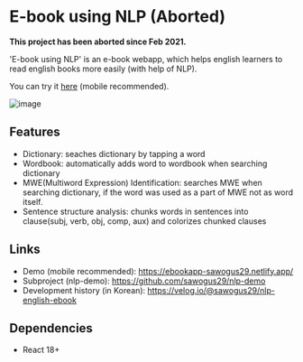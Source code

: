# E-book using NLP (Aborted)
**This project has been aborted since Feb 2021.**


'E-book using NLP' is an e-book webapp, which helps english learners to read english books more easily (with help of NLP).

You can try it [here](https://ebookapp-sawogus29.netlify.app/) (mobile recommended).

![image](https://user-images.githubusercontent.com/37795048/162207604-f139b80e-c1b9-4e8a-a988-30ff01871368.png)

## Features
- Dictionary: seaches dictionary by tapping a word
- Wordbook: automatically adds word to wordbook when searching dictionary
- MWE(Multiword Expression) Identification: searches MWE when searching dictionary, if the word was used as a part of MWE not as word itself.   
- Sentence structure analysis: chunks words in sentences into clause(subj, verb, obj, comp, aux) and colorizes chunked clauses

## Links
- Demo (mobile recommended): https://ebookapp-sawogus29.netlify.app/
- Subproject (nlp-demo): https://github.com/sawogus29/nlp-demo
- Development history (in Korean): https://velog.io/@sawogus29/nlp-english-ebook

## Dependencies
- React 18+

